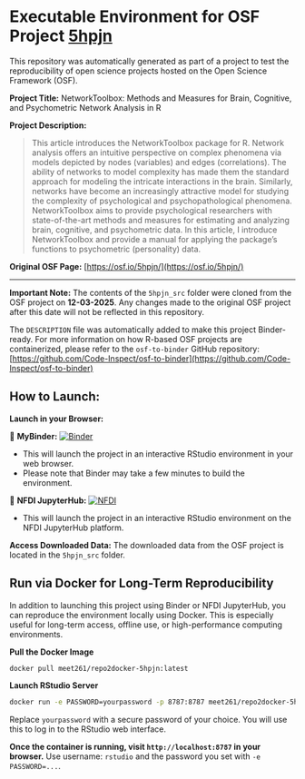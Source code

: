 # Executable Environment for OSF Project [5hpjn](https://osf.io/5hpjn/)

This repository was automatically generated as part of a project to test the reproducibility of open science projects hosted on the Open Science Framework (OSF).

**Project Title:** NetworkToolbox: Methods and Measures for Brain, Cognitive, and Psychometric Network Analysis in R

**Project Description:**
> This article introduces the NetworkToolbox package for R. Network analysis offers an intuitive perspective on complex phenomena via models depicted by nodes (variables) and edges (correlations). The ability of networks to model complexity has made them the standard approach for modeling the intricate interactions in the brain. Similarly, networks have become an increasingly attractive model for studying the complexity of psychological and psychopathological phenomena. NetworkToolbox aims to provide psychological researchers with state-of-the-art methods and measures for estimating and analyzing brain, cognitive, and psychometric data. In this article, I introduce NetworkToolbox and provide a manual for applying the package’s functions to psychometric (personality) data.

**Original OSF Page:** [https://osf.io/5hpjn/](https://osf.io/5hpjn/)

---

**Important Note:** The contents of the `5hpjn_src` folder were cloned from the OSF project on **12-03-2025**. Any changes made to the original OSF project after this date will not be reflected in this repository.

The `DESCRIPTION` file was automatically added to make this project Binder-ready. For more information on how R-based OSF projects are containerized, please refer to the `osf-to-binder` GitHub repository: [https://github.com/Code-Inspect/osf-to-binder](https://github.com/Code-Inspect/osf-to-binder)

## How to Launch:

**Launch in your Browser:**

🚀 **MyBinder:** [![Binder](https://mybinder.org/badge_logo.svg)](https://mybinder.org/v2/gh/code-inspect-binder/osf_5hpjn/HEAD?urlpath=rstudio)

   * This will launch the project in an interactive RStudio environment in your web browser.
   * Please note that Binder may take a few minutes to build the environment.

🚀 **NFDI JupyterHub:** [![NFDI](https://nfdi-jupyter.de/images/nfdi_badge.svg)](https://hub.nfdi-jupyter.de/r2d/gh/code-inspect-binder/osf_5hpjn/HEAD?urlpath=rstudio)

   * This will launch the project in an interactive RStudio environment on the NFDI JupyterHub platform.

**Access Downloaded Data:**
The downloaded data from the OSF project is located in the `5hpjn_src` folder.

## Run via Docker for Long-Term Reproducibility

In addition to launching this project using Binder or NFDI JupyterHub, you can reproduce the environment locally using Docker. This is especially useful for long-term access, offline use, or high-performance computing environments.

**Pull the Docker Image**

```bash
docker pull meet261/repo2docker-5hpjn:latest
```

**Launch RStudio Server**

```bash
docker run -e PASSWORD=yourpassword -p 8787:8787 meet261/repo2docker-5hpjn
```
Replace `yourpassword` with a secure password of your choice. You will use this to log in to the RStudio web interface.

**Once the container is running, visit `http://localhost:8787` in your browser.**
Use username: `rstudio` and the password you set with `-e PASSWORD=...`.
